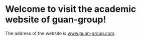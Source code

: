 # Welcome to visit the academic website of guan-group!
The address of the website is www.guan-group.com.



